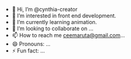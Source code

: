 - 👋 Hi, I’m @cynthia-creator
- 👀 I’m interested in front end development.
- 🌱 I’m currently learning animation.
- 💞️ I’m looking to collaborate on ...
- 📫 How to reach me ceemaruta@gmail.com...
- 😄 Pronouns: ...
- ⚡ Fun fact: ...

<!---
cynthia-creator/cynthia-creator is a ✨ special ✨ repository because its `README.md` (this file) appears on your GitHub profile.
You can click the Preview link to take a look at your changes.
--->
